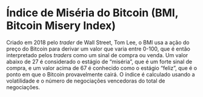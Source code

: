 # Índice de Miséria do Bitcoin (BMI, Bitcoin Misery Index)

Criado em 2018 pelo _trader_ de Wall Street, Tom Lee, o BMI usa a ação do preço do Bitcoin para derivar um valor que varia entre 0-100, que é então interpretado pelos _traders_ como um sinal de compra ou venda. Um valor abaixo de 27 é considerado o estágio de “miséria”, que é um forte sinal de compra, e um valor acima de 67 é conhecido como o estágio “feliz”, que é o ponto em que o Bitcoin provavelmente cairá. O índice é calculado usando a volatilidade e o número de negociações vencedoras do total de negociações.
